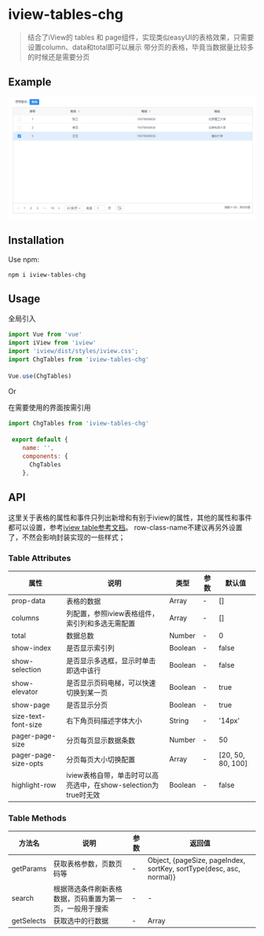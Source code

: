 # iview-tables-chg

>结合了iView的 tables 和 page组件，实现类似easyUI的表格效果，只需要设置column、data和total即可以展示
>带分页的表格，毕竟当数据量比较多的时候还是需要分页

## Example

![Example](./src/example/example.png)

## Installation

Use npm:

```shell
npm i iview-tables-chg
```


## Usage

全局引入
```javascript
import Vue from 'vue'
import iView from 'iview'
import 'iview/dist/styles/iview.css';
import ChgTables from 'iview-tables-chg'

Vue.use(ChgTables)
```

Or

在需要使用的界面按需引用
```javascript
import ChgTables from 'iview-tables-chg'

 export default {
    name: '',
    components: {
      ChgTables
    },

```


## API

这里关于表格的属性和事件只列出新增和有别于iview的属性，其他的属性和事件都可以设置，参考[iview table参考文档](https://www.iviewui.com/components/table#API)。
row-class-name不建议再另外设置了，不然会影响封装实现的一些样式；
### Table Attributes

| 属性 | 说明 | 类型 | 参数 | 默认值 |
| ---- | ---- | ---- | ---- | ---- |
| prop-data | 表格的数据 | Array | - | [] |
| columns | 列配置，参照iview表格组件，索引列和多选无需配置 | Array | - | [] |
| total | 数据总数 | Number | - | 0 |
| show-index | 是否显示索引列 | Boolean | - | false |
| show-selection | 是否显示多选框，显示时单击即选中该行 | Boolean | - | false |
| show-elevator | 是否显示页码电梯，可以快速切换到某一页 | Boolean | - | true |
| show-page | 是否显示分页 | Boolean | - | true |
| size-text-font-size | 右下角页码描述字体大小 | String | - | '14px' |
| pager-page-size | 分页每页显示数据条数 | Number | - | 50 |
| pager-page-size-opts | 分页每页大小切换配置 | Array | - | [20, 50, 80, 100] |
| highlight-row | iview表格自带，单击时可以高亮选中，在show-selection为true时无效 | Boolean | - | false |

### Table Methods

| 方法名 | 说明 | 参数 | 返回值 |
| ---- | ---- | ---- | ---- |
| getParams | 获取表格参数，页数页码等 | - | Object, {pageSize, pageIndex, sortKey, sortType(desc, asc, normal)} |
| search | 根据筛选条件刷新表格数据，页码重置为第一页，一般用于搜索 | - | - |
| getSelects | 获取选中的行数据 | - | Array |

